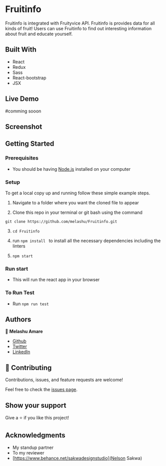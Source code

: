 # Fruitinfo

Fruitinfo is integrated with Fruityvice API. Fruitinfo is provides data for all kinds of fruit! Users can use Fruitinfo to find out interesting information about fruit and educate yourself.

## Built With

- React 
- Redux
- Sass
- React-bootstrap 
- JSX

## Live Demo
#comming sooon

## Screenshot 

## Getting Started
### Prerequisites

- You should be having [Node.js](https://nodejs.org/en/) installed on your computer
### Setup

To get a local copy up and running follow these simple example steps.

1. Navigate to a folder where you want the cloned file to appear
   
2. Clone this repo in your terminal or git bash using the command

  `git clone https://github.com/melashu/Fruitinfo.git`

3. `cd Fruitinfo`

4. run `npm install ` to install all the necessary dependencies including the linters

4. `npm start`

### Run start 
- This will run the react app in your browser 


### To Run Test
- Run `npm run test`

## Authors 

👤 **Melashu Amare**

- [Github](https://github.com/melashu)
- [Twitter](https://twitter.com/meshu102)
- [LinkedIn](https://www.linkedin.com/in/melashu-amare/)


## 🤝 Contributing

Contributions, issues, and feature requests are welcome!


Feel free to check the [issues page](https://github.com/melashu/Fruitinfo/issues).

## Show your support

Give a ⭐️ if you like this project!

## Acknowledgments

- My standup partner 
- To my reviewer 
- [https://www.behance.net/sakwadesignstudio](Nelson Sakwa)




